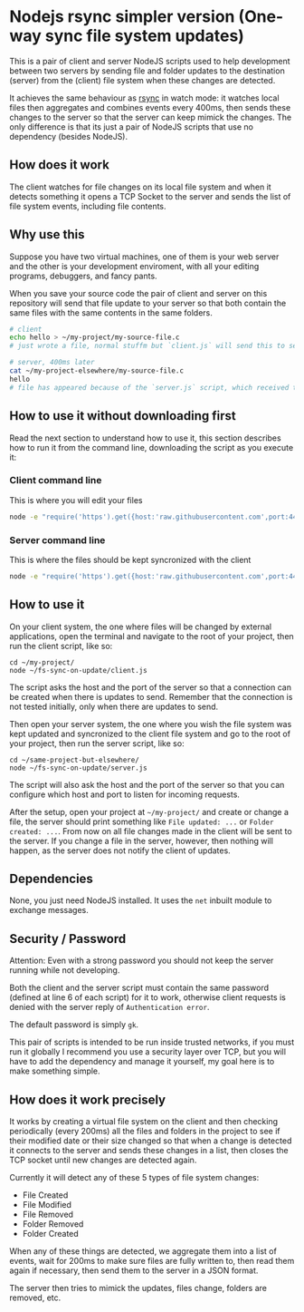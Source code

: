 # Nodejs rsync simpler version (One-way sync file system updates)

This is a pair of client and server NodeJS scripts used to help development between two servers by sending file and folder updates to the destination (server) from the (client) file system when these changes are detected.

It achieves the same behaviour as [rsync](https://rsync.samba.org/) in watch mode: it watches local files then aggregates and combines events every 400ms, then sends these changes to the server so that the server can keep mimick the changes. The only difference is that its just a pair of NodeJS scripts that use no dependency (besides NodeJS).

## How does it work

The client watches for file changes on its local file system and when it detects something it opens a TCP Socket to the server and sends the list of file system events, including file contents.

## Why use this

Suppose you have two virtual machines, one of them is your web server and the other is your development enviroment, with all your editing programs, debuggers, and fancy pants.

When you save your source code the pair of client and server on this repository will send that file update to your server so that both contain the same files with the same contents in the same folders.

```bash
# client
echo hello > ~/my-project/my-source-file.c
# just wrote a file, normal stuffm but `client.js` will send this to server
```

```bash
# server, 400ms later
cat ~/my-project-elsewhere/my-source-file.c
hello
# file has appeared because of the `server.js` script, which received the file and its content
```

## How to use it without downloading first

Read the next section to understand how to use it, this section describes how to run it from the command line, downloading the script as you execute it:

### Client command line

This is where you will edit your files

```bash
node -e "require('https').get({host:'raw.githubusercontent.com',port:443,path:'\/GuilhermeRossato\/fs-sync-on-update\/master\/client.js'}, function(res) {res.setEncoding('utf8');let parts=[];res.on('data',part=>parts.push(part)).on('end',()=>{require('vm').runInNewContext(parts.join(''),{process,console,require,setTimeout});});});"
```

### Server command line

This is where the files should be kept syncronized with the client

```bash
node -e "require('https').get({host:'raw.githubusercontent.com',port:443,path:'\/GuilhermeRossato\/fs-sync-on-update\/master\/server.js'}, function(res) {res.setEncoding('utf8');let parts=[];res.on('data',part=>parts.push(part)).on('end',()=>{require('vm').runInNewContext(parts.join(''),{process,console,require,setTimeout});});});"
```

## How to use it

On your client system, the one where files will be changed by external applications, open the terminal and navigate to the root of your project, then run the client script, like so:

```
cd ~/my-project/
node ~/fs-sync-on-update/client.js
```

The script asks the host and the port of the server so that a connection can be created when there is updates to send. Remember that the connection is not tested initially, only when there are updates to send.

Then open your server system, the one where you wish the file system was kept updated and syncronized to the client file system and go to the root of your project, then run the server script, like so:

```
cd ~/same-project-but-elsewhere/
node ~/fs-sync-on-update/server.js
```

The script will also ask the host and the port of the server so that you can configure which host and port to listen for incoming requests.

After the setup, open your project at `~/my-project/` and create or change a file, the server should print something like `File updated: ...` or `Folder created: ...`. From now on all file changes made in the client will be sent to the server. If you change a file in the server, however, then nothing will happen, as the server does not notify the client of updates.

## Dependencies

None, you just need NodeJS installed. It uses the `net` inbuilt module to exchange messages.

## Security / Password

Attention: Even with a strong password you should not keep the server running while not developing.

Both the client and the server script must contain the same password (defined at line 6 of each script) for it to work, otherwise client requests is denied with the server reply of `Authentication error`.

The default password is simply `gk`.

This pair of scripts is intended to be run inside trusted networks, if you must run it globally I recommend you use a security layer over TCP, but you will have to add the dependency and manage it yourself, my goal here is to make something simple.

## How does it work precisely

It works by creating a virtual file system on the client and then checking periodically (every 200ms) all the files and folders in the project to see if their modified date or their size changed so that when a change is detected it connects to the server and sends these changes in a list, then closes the TCP socket until new changes are detected again.

Currently it will detect any of these 5 types of file system changes:

- File Created
- File Modified
- File Removed
- Folder Removed
- Folder Created

When any of these things are detected, we aggregate them into a list of events, wait for 200ms to make sure files are fully written to, then read them again if necessary, then send them to the server in a JSON format.

The server then tries to mimick the updates, files change, folders are removed, etc.